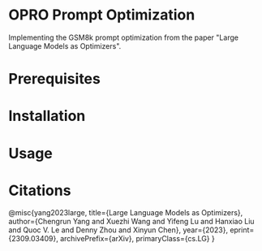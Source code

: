 # OPRO Prompt Optimization
Implementing the GSM8k prompt optimization from the paper "Large Language Models as Optimizers".

# Prerequisites

# Installation

# Usage

# Citations
@misc{yang2023large,
      title={Large Language Models as Optimizers},
      author={Chengrun Yang and Xuezhi Wang and Yifeng Lu and Hanxiao Liu and Quoc V. Le and Denny Zhou and Xinyun Chen},
      year={2023},
      eprint={2309.03409},
      archivePrefix={arXiv},
      primaryClass={cs.LG}
}
